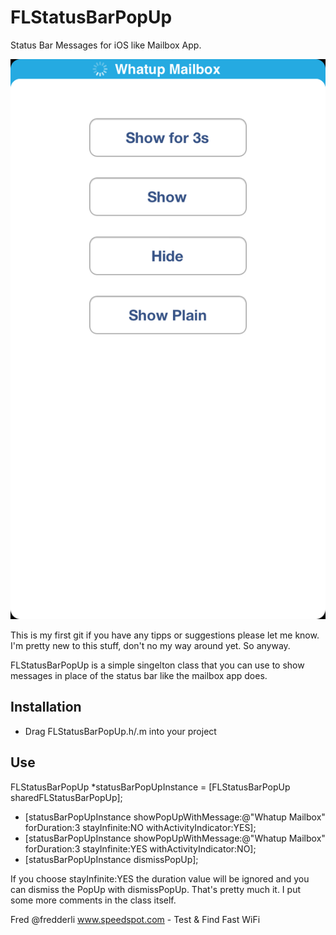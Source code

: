 # FLStatusBarPopUp

Status Bar Messages for iOS like Mailbox App.

![FLStatusBarPopUp](FLStatusBarPopUp.png)

This is my first git if you have any tipps or suggestions please let me know. 
I'm pretty new to this stuff, don't no my way around yet. So anyway.

FLStatusBarPopUp is a simple singelton class that you can use to show messages in place of the status bar like the mailbox app does.

## Installation

* Drag FLStatusBarPopUp.h/.m into your project

## Use

FLStatusBarPopUp *statusBarPopUpInstance = [FLStatusBarPopUp sharedFLStatusBarPopUp];

* [statusBarPopUpInstance showPopUpWithMessage:@"Whatup Mailbox" forDuration:3 stayInfinite:NO withActivityIndicator:YES];
* [statusBarPopUpInstance showPopUpWithMessage:@"Whatup Mailbox" forDuration:3 stayInfinite:YES withActivityIndicator:NO];
* [statusBarPopUpInstance dismissPopUp];

If you choose stayInfinite:YES the duration value will be ignored and you can dismiss the PopUp with dismissPopUp.
That's pretty much it. I put some more comments in the class itself.

Fred
@fredderli
www.speedspot.com - Test & Find Fast WiFi